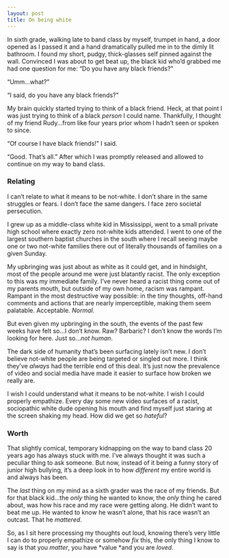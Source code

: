 ```yaml
---
layout: post
title: On being white
---
```


In sixth grade, walking late to band class by myself, trumpet in hand, a door opened as I passed it and a hand dramatically pulled me in to the dimly lit bathroom. I found my short, pudgy, thick-glasses self pinned against the wall. Convinced I was about to get beat up, the black kid who’d grabbed me had one question for me: “Do you have any black friends?”

“Umm…what?”

“I said, do you have any black friends?”

My brain quickly started trying to think of a black friend. Heck, at that point I was just trying to think of a black _person_ I could name. Thankfully, I thought of my friend Rudy…from like four years prior whom I hadn’t seen or spoken to since.

“Of course I have black friends!” I said.

“Good. That’s all.” After which I was promptly released and allowed to continue on my way to band class.

### Relating

I can’t relate to what it means to be not-white. I don’t share in the same struggles or fears. I don’t face the same dangers. I face zero societal persecution.

I grew up as a middle-class white kid in Mississippi, went to a small private high school where exactly zero not-white kids attended. I went to one of the largest southern baptist churches in the south where I recall seeing maybe one or two not-white families there out of literally thousands of families on a given Sunday.

My upbringing was just about as white as it could get, and in hindsight, most of the people around me were just blatantly racist. The only exception to this was my immediate family. I’ve never heard a racist thing come out of my parents mouth, but outside of my own home, racism was rampant. Rampant in the most destructive way possible: in the tiny thoughts, off-hand comments and actions that are nearly imperceptible, making them seem palatable. Acceptable. _Normal._

But even given my upbringing in the south, the events of the past few weeks have felt so…I don’t know. Raw? Barbaric? I don’t know the words I’m looking for here. Just so…_not human_.

The dark side of humanity that’s been surfacing lately isn’t new. I don’t believe not-white people are being targeted or singled out more. I think they’ve _always_ had the terrible end of this deal. It’s just now the prevalence of video and social media have made it easier to surface how broken we really are.

I wish I could understand what it means to be not-white. I wish I could properly empathize. Every day some new video surfaces of a racist, sociopathic white dude opening his mouth and find myself just staring at the screen shaking my head. How did we get so _hateful_?

### Worth

That slightly comical, temporary kidnapping on the way to band class 20 years ago has always stuck with me. I’ve always thought it was such a peculiar thing to ask someone. But now, instead of it being a funny story of junior high bullying, it’s a deep look in to how _different_ my entire world is and always has been.

The _last_ thing on my mind as a sixth grader was the race of my friends. But for that black kid…the _only_ thing he wanted to know, the _only_ thing he cared about, was how his race and my race were getting along. He didn’t want to beat me up. He wanted to know he wasn’t alone, that his race wasn’t an outcast. That he _mattered_.

So, as I sit here processing my thoughts out loud, knowing there’s very little I can do to properly empathize or somehow _fix_ this, the only thing I know to say is that you _matter_, you have *value *and you are _loved_.
